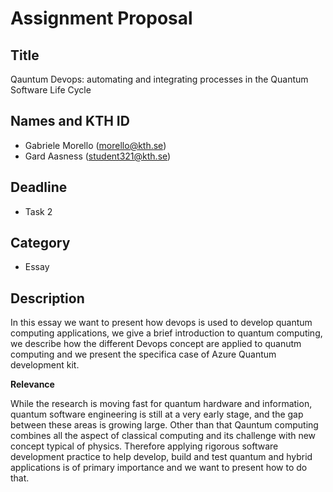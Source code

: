
# Assignment Proposal

## Title

Qauntum Devops: automating and integrating processes in the Quantum Software Life Cycle

## Names and KTH ID

  - Gabriele Morello (morello@kth.se)
  - Gard Aasness (student321@kth.se)

## Deadline

- Task 2

## Category

- Essay

## Description

In this essay we want to present how devops is used to develop quantum computing applications, we give a brief introduction to quantum computing, we describe how the different Devops concept are applied to quanutm computing and we present the specifica case of Azure Quantum development kit.

**Relevance**

While the research is moving fast for quantum hardware and information, quantum software engineering is still at a very early stage, and the gap between these areas is growing large. Other than that Qauntum computing combines all the aspect of classical computing and its challenge with new concept typical of physics.
Therefore applying rigorous software development practice to help develop, build and test quantum and hybrid applications is of primary importance and we want to present how to do that.
